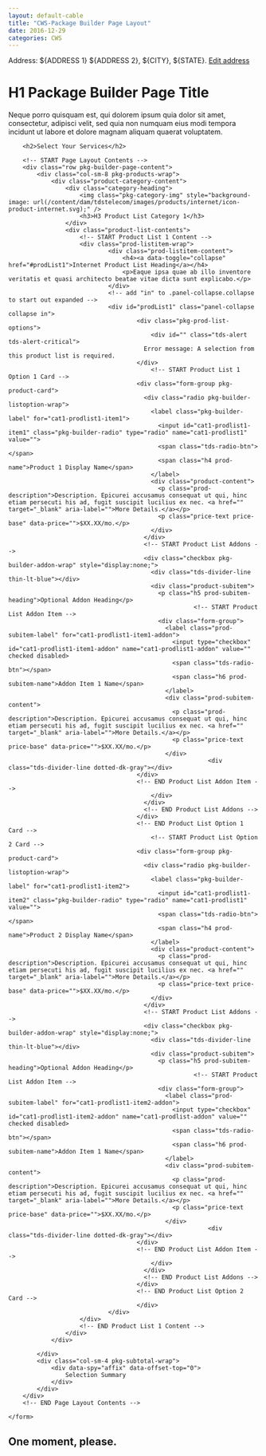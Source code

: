 ```yaml
---
layout: default-cable
title: "CWS-Package Builder Page Layout"
date: 2016-12-29
categories: CWS
---
```

<div class="tds-error-msg tds-error-info">
	<div class="container">
		<p>Address: <span class="userGreeting-address"><span class="has-titleCase">${ADDRESS 1} ${ADDRESS 2}, ${CITY}</span>, <span class="has-allCaps">${STATE}</span></span>. <a href="/visitor/address-entry.html?redirectDestination=%2Fshop.html">Edit address</a></p>
	</div>
</div>
<div class="container">
	<h1 class="page-header">H1 Package Builder Page Title</h1>
	<p>Neque porro quisquam est, qui dolorem ipsum quia dolor sit amet, consectetur, adipisci velit, sed quia non numquam eius modi tempora incidunt ut labore et dolore magnam aliquam quaerat voluptatem.</p>
</div>
<div class="container pkg-builder-container">
	<form method="post" class="pkg-builder-form page-layout">

		<h2>Select Your Services</h2>

		<!-- START Page Layout Contents -->
		<div class="row pkg-builder-page-content">
			<div class="col-sm-8 pkg-products-wrap">
				<div class="product-category-content">
					<div class="category-heading">
						<img class="pkg-category-img" style="background-image: url(/content/dam/tdstelecom/images/products/internet/icon-product-internet.svg);" />
						<h3>H3 Product List Category 1</h3>
					</div>
					<div class="product-list-contents">
						<!-- START Product List 1 Content -->
						<div class="prod-listitem-wrap">
								<div class="prod-listitem-content">
									<h4><a data-toggle="collapse" href="#prodList1">Internet Product List Heading</a></h4>
									<p>Eaque ipsa quae ab illo inventore veritatis et quasi architecto beatae vitae dicta sunt explicabo.</p>
								</div>
								<!-- add "in" to .panel-collapse.collapse to start out expanded -->
								<div id="prodList1" class="panel-collapse collapse in">
										<div class="pkg-prod-list-options">
											<div id="" class="tds-alert tds-alert-critical">
									      Error message: A selection from this product list is required.
									    </div>
											<!-- START Product List 1 Option 1 Card -->
									    <div class="form-group pkg-product-card">
									      <div class="radio pkg-builder-listoption-wrap">
									        <label class="pkg-builder-label" for="cat1-prodlist1-item1">
									          <input id="cat1-prodlist1-item1" class="pkg-builder-radio" type="radio" name="cat1-prodlist1" value="">
									          <span class="tds-radio-btn"></span>
									          <span class="h4 prod-name">Product 1 Display Name</span>
									        </label>
									        <div class="product-content">
									          <p class="prod-description">Description. Epicurei accusamus consequat ut qui, hinc etiam persecuti his ad, fugit suscipit lucilius ex nec. <a href="" target="_blank" aria-label="">More Details.</a></p>
									          <p class="price-text price-base" data-price="">$XX.XX/mo.</p>
									        </div>
									      </div>
									      <!-- START Product List Addons -->
									      <div class="checkbox pkg-builder-addon-wrap" style="display:none;">
									        <div class="tds-divider-line thin-lt-blue"></div>
									        <div class="product-subitem">
									          <p class="h5 prod-subitem-heading">Optional Addon Heading</p>
														<!-- START Product List Addon Item -->
									          <div class="form-group">
									            <label class="prod-subitem-label" for="cat1-prodlist1-item1-addon">
									              <input type="checkbox" id="cat1-prodlist1-item1-addon" name="cat1-prodlist1-addon" value="" checked disabled>
									              <span class="tds-radio-btn"></span>
									              <span class="h6 prod-subitem-name">Addon Item 1 Name</span>
									            </label>
									            <div class="prod-subitem-content">
									              <p class="prod-description">Description. Epicurei accusamus consequat ut qui, hinc etiam persecuti his ad, fugit suscipit lucilius ex nec. <a href="" target="_blank" aria-label="">More Details.</a></p>
									              <p class="price-text price-base" data-price="">$XX.XX/mo.</p>
									            </div>
															<div class="tds-divider-line dotted-dk-gray"></div>
						                </div>
						                <!-- END Product List Addon Item -->
									        </div>
									      </div>
									      <!-- END Product List Addons -->
									    </div>
									    <!-- END Product List Option 1 Card -->
											<!-- START Product List Option 2 Card -->
									    <div class="form-group pkg-product-card">
									      <div class="radio pkg-builder-listoption-wrap">
									        <label class="pkg-builder-label" for="cat1-prodlist1-item2">
									          <input id="cat1-prodlist1-item2" class="pkg-builder-radio" type="radio" name="cat1-prodlist1" value="">
									          <span class="tds-radio-btn"></span>
									          <span class="h4 prod-name">Product 2 Display Name</span>
									        </label>
									        <div class="product-content">
									          <p class="prod-description">Description. Epicurei accusamus consequat ut qui, hinc etiam persecuti his ad, fugit suscipit lucilius ex nec. <a href="" target="_blank" aria-label="">More Details.</a></p>
									          <p class="price-text price-base" data-price="">$XX.XX/mo.</p>
									        </div>
									      </div>
									      <!-- START Product List Addons -->
									      <div class="checkbox pkg-builder-addon-wrap" style="display:none;">
									        <div class="tds-divider-line thin-lt-blue"></div>
									        <div class="product-subitem">
									          <p class="h5 prod-subitem-heading">Optional Addon Heading</p>
														<!-- START Product List Addon Item -->
									          <div class="form-group">
									            <label class="prod-subitem-label" for="cat1-prodlist1-item2-addon">
									              <input type="checkbox" id="cat1-prodlist1-item2-addon" name="cat1-prodlist-addon" value="" checked disabled>
									              <span class="tds-radio-btn"></span>
									              <span class="h6 prod-subitem-name">Addon Item 1 Name</span>
									            </label>
									            <div class="prod-subitem-content">
									              <p class="prod-description">Description. Epicurei accusamus consequat ut qui, hinc etiam persecuti his ad, fugit suscipit lucilius ex nec. <a href="" target="_blank" aria-label="">More Details.</a></p>
									              <p class="price-text price-base" data-price="">$XX.XX/mo.</p>
									            </div>
															<div class="tds-divider-line dotted-dk-gray"></div>
						                </div>
						                <!-- END Product List Addon Item -->
									        </div>
									      </div>
									      <!-- END Product List Addons -->
									    </div>
									    <!-- END Product List Option 2 Card -->
										</div>
								</div>
						</div>
						<!-- END Product List 1 Content -->
					</div>
				</div>

			</div>
			<div class="col-sm-4 pkg-subtotal-wrap">
				<div data-spy="affix" data-offset-top="0">
					Selection Summary
				</div>
			</div>
		</div>
		<!-- END Page Layout Contents -->

	</form>
</div>

<!-- START Modal -->
<div id="" class="loadingOverlay modal pkg-builder-modal">
	<div class="modal-dialog">
		<div class="modal-content tds-modal">
			<div class="modal-body tds-msg-box">
				<div class="row">
					<div class="tds-msg-box">
						<div class="spinner"></div>
						<h2>One moment, please.</h2>
					</div>
				</div>
			</div>
		</div>
	</div>
</div>
<!-- END Modal -->

<script language="javascript">
	$(document).ready(function() {
		var $productCard = $('.pkg-product-card');
		var $productAddOn = $('.pkg-builder-addon-wrap');

		$("input:radio.pkg-builder-radio").change(function() {
			//removes highlight from other cards, adds it to selected card
			$(this).closest($productCard).siblings().removeClass('is-selected');
			$(this).closest($productCard).addClass('is-selected', this.checked);
			//hides addons from other cards, reveals addon on selected card
			$(this).closest($productCard).siblings().find($productAddOn).hide();
			$(this).closest($productCard).children($productAddOn).show();
		});

		$("input:checkbox.pkg-builder-radio").change(function() {
			$(this).closest($productCard).toggleClass('is-selected', this.checked);
			$(this).closest($productCard).children($productAddOn).show();
		});
		//each new number spinner needs to be initiated here
		$("input[name='catchSTBadd']").TouchSpin({
			min: 0,
			max: 10,
			initval: 0
		});
		$("input[name='HDSTBadd']").TouchSpin({
			min: 0,
			max: 5,
			initval: 0
		});
		$('[data-clampedwidth]').each(function() {
			var elem = $(this);
			var parentPanel = elem.data('clampedwidth');
			var resizeFn = function() {
				var sideBarNavWidth = $(parentPanel).width() - parseInt(elem.css('paddingLeft')) - parseInt(elem.css('paddingRight')) - parseInt(elem.css('marginLeft')) - parseInt(elem.css('marginRight')) - parseInt(elem.css('borderLeftWidth')) - parseInt(
					elem.css('borderRightWidth'));
				elem.css('width', sideBarNavWidth);
			};

			resizeFn();
			$(window).resize(resizeFn);
		});

	});
</script>
